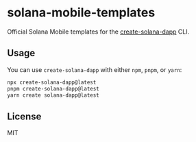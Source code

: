 # solana-mobile-templates

Official Solana Mobile templates for the [create-solana-dapp](https://github.com/solana-developers/create-solana-dapp)
CLI.

## Usage

You can use `create-solana-dapp` with either `npm`, `pnpm`, or `yarn`:

```bash
npx create-solana-dapp@latest
pnpm create-solana-dapp@latest
yarn create solana-dapp@latest
```

## License

MIT
